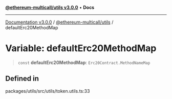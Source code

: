 [**@ethereum-multicall/utils v3.0.0**](../README.md) • **Docs**

***

[Documentation v3.0.0](../../../packages.md) / [@ethereum-multicall/utils](../README.md) / defaultErc20MethodMap

# Variable: defaultErc20MethodMap

> `const` **defaultErc20MethodMap**: `Erc20Contract.MethodNameMap`

## Defined in

packages/utils/src/utils/token.utils.ts:33
